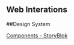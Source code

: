 ## Web Interations

##Design System

[Components - StoryBlok](https://rawcdn.githack.com/yokesh-ks/web-interactions/ea65e2c5adf4595a9910debb74c571f47bcab5de/packages/components/storybook-static/index.html)
